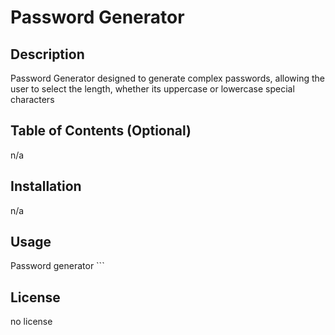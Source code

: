 # Password Generator

## Description
Password Generator designed to generate complex passwords, allowing the user to select the length, whether its uppercase or lowercase special characters 


## Table of Contents (Optional)

n/a

## Installation

n/a

## Usage

Password generator
    ```


## License

no license